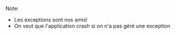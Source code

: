 Note:
- Les exceptions sont nos amis!
- On veut que l'application crash si on n'a pas géré une exception
